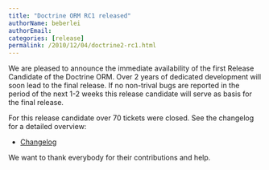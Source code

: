 ```yaml
---
title: "Doctrine ORM RC1 released"
authorName: beberlei
authorEmail:
categories: [release]
permalink: /2010/12/04/doctrine2-rc1.html
---
```

We are pleased to announce the immediate availability of the first
Release Candidate of the Doctrine ORM. Over 2 years of dedicated
development will soon lead to the final release. If no non-trival bugs
are reported in the period of the next 1-2 weeks this release candidate
will serve as basis for the final release.

For this release candidate over 70 tickets were closed. See the
changelog for a detailed overview:

-   [Changelog](http://www.doctrine-project.org/jira/browse/DDC/fixforversion/10091)

We want to thank everybody for their contributions and help.
